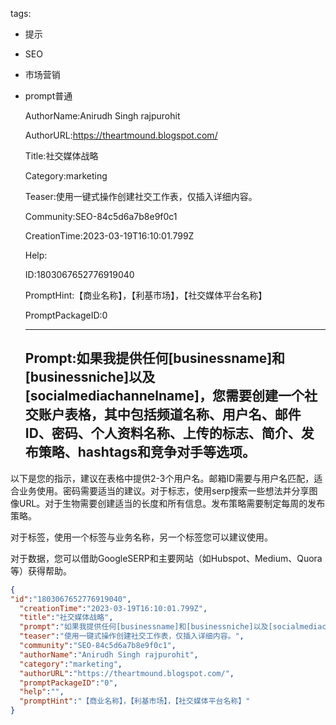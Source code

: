   tags: 
- 提示
- SEO
- 市场营销
- prompt普通

  AuthorName:Anirudh Singh rajpurohit

  AuthorURL:https://theartmound.blogspot.com/

  Title:社交媒体战略

  Category:marketing

  Teaser:使用一键式操作创建社交工作表，仅插入详细内容。

  Community:SEO-84c5d6a7b8e9f0c1

  CreationTime:2023-03-19T16:10:01.799Z

  Help:

  ID:1803067652776919040

  PromptHint:【商业名称】，【利基市场】，【社交媒体平台名称】

  PromptPackageID:0

  ---

  ## Prompt:如果我提供任何[businessname]和[businessniche]以及[socialmediachannelname]，您需要创建一个社交账户表格，其中包括频道名称、用户名、邮件ID、密码、个人资料名称、上传的标志、简介、发布策略、hashtags和竞争对手等选项。

以下是您的指示，建议在表格中提供2-3个用户名。邮箱ID需要与用户名匹配，适合业务使用。密码需要适当的建议。对于标志，使用serp搜索一些想法并分享图像URL。对于生物需要创建适当的长度和所有信息。发布策略需要制定每周的发布策略。

对于标签，使用一个标签与业务名称，另一个标签您可以建议使用。

对于数据，您可以借助GoogleSERP和主要网站（如Hubspot、Medium、Quora等）获得帮助。

  ```json
  {
  "id":"1803067652776919040",
    "creationTime":"2023-03-19T16:10:01.799Z",
    "title":"社交媒体战略",
    "prompt":"如果我提供任何[businessname]和[businessniche]以及[socialmediachannelname]，您需要创建一个社交账户表格，其中包括频道名称、用户名、邮件ID、密码、个人资料名称、上传的标志、简介、发布策略、hashtags和竞争对手等选项。\n\n以下是您的指示，建议在表格中提供2-3个用户名。邮箱ID需要与用户名匹配，适合业务使用。密码需要适当的建议。对于标志，使用serp搜索一些想法并分享图像URL。对于生物需要创建适当的长度和所有信息。发布策略需要制定每周的发布策略。\n\n对于标签，使用一个标签与业务名称，另一个标签您可以建议使用。\n\n对于数据，您可以借助GoogleSERP和主要网站（如Hubspot、Medium、Quora等）获得帮助。",
    "teaser":"使用一键式操作创建社交工作表，仅插入详细内容。",
    "community":"SEO-84c5d6a7b8e9f0c1",
    "authorName":"Anirudh Singh rajpurohit",
    "category":"marketing",
    "authorURL":"https://theartmound.blogspot.com/",
    "promptPackageID":"0",
    "help":"",
    "promptHint":"【商业名称】，【利基市场】，【社交媒体平台名称】"
  }
  ```
